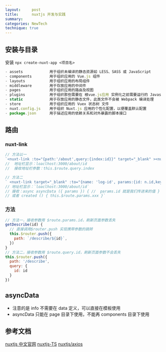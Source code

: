 ```yaml
---
layout:     post
title:      nuxtjs 开发与实践
summary:
categories: NewTech
technique: true
---
```


## 安装与目录

安装 `npx create-nuxt-app <项目名>`

```javascript
- assets            用于组织未编译的静态资源如 LESS、SASS 或 JavaScript
- components        用于组织应用的 Vue.js 组件
- layouts           用于组织应用的布局组件
- middleware        用于存放应用的中间件
- pages             用于组织应用的路由及视图
- plugins           用于组织那些需要在 根vue.js应用 实例化之前需要运行的 Javascript 插件
- static            用于存放应用的静态文件，此类文件不会被 Webpack 编译处理
- store             用于组织应用的 Vuex 状态树 文件
- nuxt.config.js    用于组织 Nuxt.js 应用的个性化配置，以便覆盖默认配置
- package.json      用于描述应用的依赖关系和对外暴露的脚本接口
```

## 路由

### nuxt-link

```ts
// 方法以一
`<nuxt-link :to="{path:'/about',query:{index:id}}" target="_blank" ><nuxt-link>`
//  地址栏显示：loaclhost:3000/about/id
//  接收地址栏参数：this.$route.query.index

// 方法二
` <nuxt-link target="_blank" :to="{name: 'log-id', params:{id: n.id,key:value}}"></nuxt-link>`
// 地址栏显示：`loaclhost:3000/about/id`
// 接收：async asyncData ({ params }) { //  params.id 就是我们传进来的值 }
// 或者 created () { this.$route.params.xxx }`
```

### 方法

```javascript
// 方法一，接收参数用 $route.params.id，刷新页面参数丢失
getDescribe(id) {
  // 直接调用$router.push 实现携带参数的跳转
  this.$router.push({
    path: `/describe/${id}`,
  })
}
// 方法二，接收参数用 $route.query.id，刷新页面参数不会丢失
this.$router.push({
  path: '/describe',
  query: {
    id: id
  }
})
```


## asyncData

- 注意的是 info 不需要在 data 定义，可以直接在模板使用
- asyncData 只能在 page 目录下使用，不能再 components 目录下使用


## 参考文档

[nuxtjs 中文官网](https://zh.nuxtjs.org)
[nuxtjs-TS](https://typescript.nuxtjs.org/)
[nuxtjs/axios](https://axios.nuxtjs.org/)
